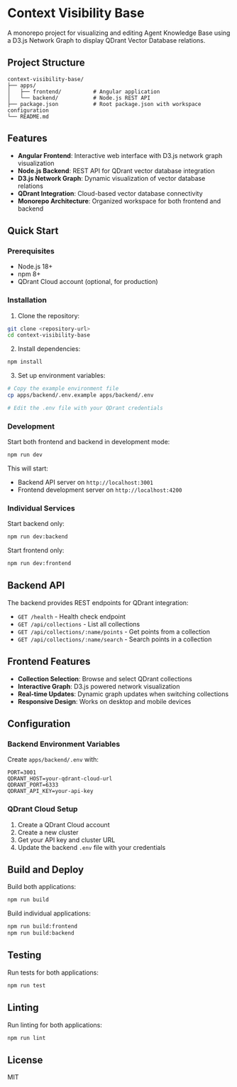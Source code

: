 # Context Visibility Base

A monorepo project for visualizing and editing Agent Knowledge Base using a D3.js Network Graph to display QDrant Vector Database relations.

## Project Structure

```
context-visibility-base/
├── apps/
│   ├── frontend/          # Angular application
│   └── backend/           # Node.js REST API
├── package.json           # Root package.json with workspace configuration
└── README.md
```

## Features

- **Angular Frontend**: Interactive web interface with D3.js network graph visualization
- **Node.js Backend**: REST API for QDrant vector database integration
- **D3.js Network Graph**: Dynamic visualization of vector database relations
- **QDrant Integration**: Cloud-based vector database connectivity
- **Monorepo Architecture**: Organized workspace for both frontend and backend

## Quick Start

### Prerequisites

- Node.js 18+ 
- npm 8+
- QDrant Cloud account (optional, for production)

### Installation

1. Clone the repository:
```bash
git clone <repository-url>
cd context-visibility-base
```

2. Install dependencies:
```bash
npm install
```

3. Set up environment variables:
```bash
# Copy the example environment file
cp apps/backend/.env.example apps/backend/.env

# Edit the .env file with your QDrant credentials
```

### Development

Start both frontend and backend in development mode:
```bash
npm run dev
```

This will start:
- Backend API server on `http://localhost:3001`
- Frontend development server on `http://localhost:4200`

### Individual Services

Start backend only:
```bash
npm run dev:backend
```

Start frontend only:
```bash
npm run dev:frontend
```

## Backend API

The backend provides REST endpoints for QDrant integration:

- `GET /health` - Health check endpoint
- `GET /api/collections` - List all collections
- `GET /api/collections/:name/points` - Get points from a collection
- `GET /api/collections/:name/search` - Search points in a collection

## Frontend Features

- **Collection Selection**: Browse and select QDrant collections
- **Interactive Graph**: D3.js powered network visualization
- **Real-time Updates**: Dynamic graph updates when switching collections
- **Responsive Design**: Works on desktop and mobile devices

## Configuration

### Backend Environment Variables

Create `apps/backend/.env` with:

```env
PORT=3001
QDRANT_HOST=your-qdrant-cloud-url
QDRANT_PORT=6333
QDRANT_API_KEY=your-api-key
```

### QDrant Cloud Setup

1. Create a QDrant Cloud account
2. Create a new cluster
3. Get your API key and cluster URL
4. Update the backend `.env` file with your credentials

## Build and Deploy

Build both applications:
```bash
npm run build
```

Build individual applications:
```bash
npm run build:frontend
npm run build:backend
```

## Testing

Run tests for both applications:
```bash
npm run test
```

## Linting

Run linting for both applications:
```bash
npm run lint
```

## License

MIT